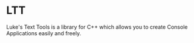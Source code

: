 # LTT
Luke's Text Tools is a library for C++ which allows you to create Console Applications easily and freely.
